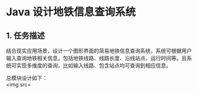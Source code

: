 # Java 设计地铁信息查询系统  
## 1. 任务描述  
结合现实应用场景，设计一个图形界面的简易地铁信息查询系统，系统可根据用户输入查询地铁相关信息，包括地铁线路、线路长度、沿线站点、运行时间等。且系统可实现多维度的查询，比如输入线路、包含站点均可查询到相应信息。

总模块设计如下：  
<img src=
